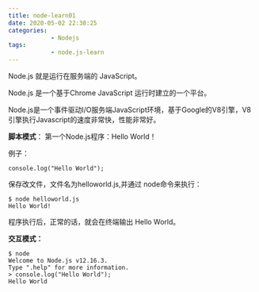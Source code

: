 ```yaml
---
title: node-learn01
date: 2020-05-02 22:38:25
categories:
            - Nodejs
tags:
            - node.js-learn
---
```


Node.js 就是运行在服务端的 JavaScript。 

Node.js 是一个基于Chrome JavaScript 运行时建立的一个平台。

Node.js是一个事件驱动I/O服务端JavaScript环境，基于Google的V8引擎，V8引擎执行Javascript的速度非常快，性能非常好。

<!--more-->


**脚本模式**：
第一个Node.js程序：Hello World！

例子：

```
console.log("Hello World");
```

保存改文件，文件名为helloworld.js,并通过 node命令来执行：

```
$ node helloworld.js
Hello World!
```

程序执行后，正常的话，就会在终端输出 Hello World。

**交互模式：**

```
$ node
Welcome to Node.js v12.16.3.
Type ".help" for more information.
> console.log("Hello World");
Hello World
```

